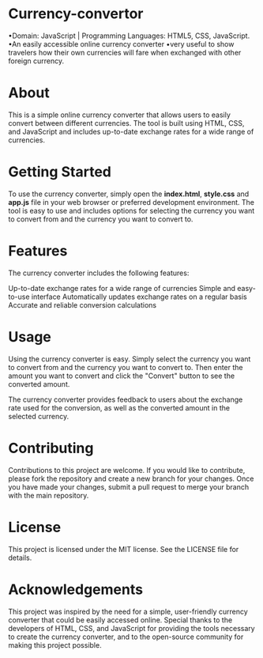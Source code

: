 # Currency-convertor
•Domain: JavaScript | Programming Languages: HTML5, CSS, JavaScript. •An easily accessible online currency converter •very useful to show travelers how their own currencies will fare when exchanged with other foreign currency.
# About
This is a simple online currency converter that allows users to easily convert between different currencies. The tool is built using HTML, CSS, and JavaScript and includes up-to-date exchange rates for a wide range of currencies.

# Getting Started
To use the currency converter, simply open the **index.html**, **style.css** and **app.js** file in your web browser or preferred development environment. The tool is easy to use and includes options for selecting the currency you want to convert from and the currency you want to convert to.

# Features
The currency converter includes the following features:

Up-to-date exchange rates for a wide range of currencies
Simple and easy-to-use interface
Automatically updates exchange rates on a regular basis
Accurate and reliable conversion calculations
# Usage
Using the currency converter is easy. Simply select the currency you want to convert from and the currency you want to convert to. Then enter the amount you want to convert and click the "Convert" button to see the converted amount.

The currency converter provides feedback to users about the exchange rate used for the conversion, as well as the converted amount in the selected currency.

# Contributing
Contributions to this project are welcome. If you would like to contribute, please fork the repository and create a new branch for your changes. Once you have made your changes, submit a pull request to merge your branch with the main repository.

# License
This project is licensed under the MIT license. See the LICENSE file for details.

# Acknowledgements
This project was inspired by the need for a simple, user-friendly currency converter that could be easily accessed online. Special thanks to the developers of HTML, CSS, and JavaScript for providing the tools necessary to create the currency converter, and to the open-source community for making this project possible.
